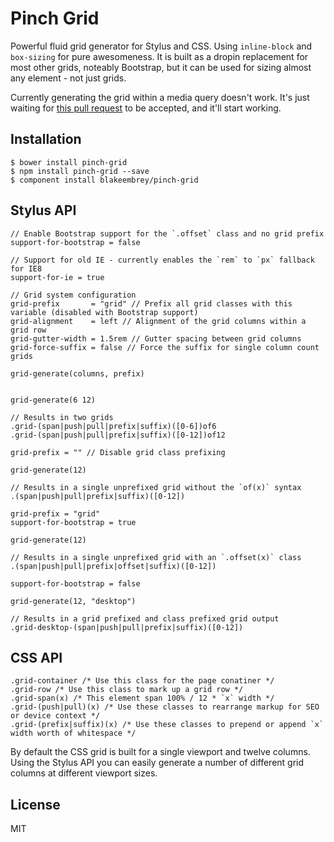 # Pinch Grid

Powerful fluid grid generator for Stylus and CSS. Using `inline-block` and `box-sizing` for pure awesomeness. It is built as a dropin replacement for most other grids, noteably Bootstrap, but it can be used for sizing almost any element - not just grids.

Currently generating the grid within a media query doesn't work. It's just waiting for [this pull request](https://github.com/LearnBoost/stylus/pull/964) to be accepted, and it'll start working.

## Installation

```
$ bower install pinch-grid
$ npm install pinch-grid --save
$ component install blakeembrey/pinch-grid
```

## Stylus API

```
// Enable Bootstrap support for the `.offset` class and no grid prefix
support-for-bootstrap = false

// Support for old IE - currently enables the `rem` to `px` fallback for IE8
support-for-ie = true

// Grid system configuration
grid-prefix       = "grid" // Prefix all grid classes with this variable (disabled with Bootstrap support)
grid-alignment    = left // Alignment of the grid columns within a grid row
grid-gutter-width = 1.5rem // Gutter spacing between grid columns
grid-force-suffix = false // Force the suffix for single column count grids

grid-generate(columns, prefix)


grid-generate(6 12)

// Results in two grids
.grid-(span|push|pull|prefix|suffix)([0-6])of6
.grid-(span|push|pull|prefix|suffix)([0-12])of12

grid-prefix = "" // Disable grid class prefixing

grid-generate(12)

// Results in a single unprefixed grid without the `of(x)` syntax
.(span|push|pull|prefix|suffix)([0-12])

grid-prefix = "grid"
support-for-bootstrap = true

grid-generate(12)

// Results in a single unprefixed grid with an `.offset(x)` class
.(span|push|pull|prefix|offset|suffix)([0-12])

support-for-bootstrap = false

grid-generate(12, "desktop")

// Results in a grid prefixed and class prefixed grid output
.grid-desktop-(span|push|pull|prefix|suffix)([0-12])
```

## CSS API

```
.grid-container /* Use this class for the page conatiner */
.grid-row /* Use this class to mark up a grid row */
.grid-span(x) /* This element span 100% / 12 * `x` width */
.grid-(push|pull)(x) /* Use these classes to rearrange markup for SEO or device context */
.grid-(prefix|suffix)(x) /* Use these classes to prepend or append `x` width worth of whitespace */
```

By default the CSS grid is built for a single viewport and twelve columns. Using the Stylus API you can easily generate a number of different grid columns at different viewport sizes.

## License

MIT
